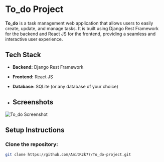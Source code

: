 # To_do Project

**To_do** is a task management web application that allows users to easily create, update, and manage tasks. It is built using Django Rest Framework for the backend and React JS for the frontend, providing a seamless and interactive user experience.
## Tech Stack
- **Backend:** Django Rest Framework
- **Frontend:** React JS
- **Database:** SQLite (or any database of your choice)

- ## Screenshots
![To_do Screenshot](images.png)


## Setup Instructions

### Clone the repository:
```bash
git clone https://github.com/AmitRzk77/To_do-project.git
